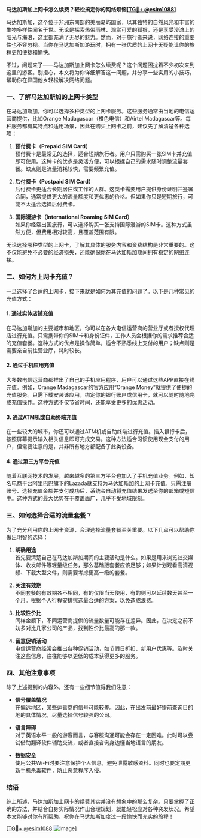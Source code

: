 **马达加斯加上网卡怎么续费？轻松搞定你的网络烦恼[[TG💪+ @esim1088](https://t.me/s/esim1088)]**

马达加斯加，这个位于非洲东南部的美丽岛屿国家，以其独特的自然风光和丰富的生物多样性闻名于世。无论是探索热带雨林、观赏可爱的狐猴，还是享受沙滩上的阳光与海浪，这里都充满了无尽的魅力。然而，对于旅行者来说，网络连接的重要性也不容忽视。当你在马达加斯加游玩时，拥有一张优质的上网卡无疑能让你的旅程更加便捷和愉快。

不过，问题来了——马达加斯加上网卡怎么续费呢？这个问题困扰着不少初次来到这里的游客。别担心，本文将为你详细解答这一问题，并分享一些实用的小技巧，帮助你在异国他乡轻松解决网络问题。

### 一、了解马达加斯加的上网卡类型

在马达加斯加，你可以选择多种类型的上网卡服务。这些服务通常由当地的电信运营商提供，比如Orange Madagascar（橙色电信）和Airtel Madagascar等。每种服务都有其特点和适用场景，因此在购买上网卡之前，建议先了解清楚各种选项：

1. **预付费卡（Prepaid SIM Card）**  
   预付费卡是最常见的选择，适合短期旅行者。用户只需购买一张SIM卡并充值即可使用。这种卡的优点是灵活方便，可以根据自己的需求随时调整流量套餐。缺点则是流量消耗较快，需要频繁充值。

2. **后付费卡（Postpaid SIM Card）**  
   后付费卡更适合长期居住或工作的人群。这类卡需要用户提供身份证明并签署合同，通常提供更大的流量额度和更优惠的价格。但如果你只是短期旅行，可能不太适合选择后付费卡。

3. **国际漫游卡（International Roaming SIM Card）**  
   如果你经常出国旅行，可以选择购买一张支持国际漫游的SIM卡。这种方式虽然方便，但费用相对较高，且覆盖范围有限。

无论选择哪种类型的上网卡，了解其具体的服务内容和资费结构是非常重要的。这不仅能避免不必要的经济损失，还能确保你在马达加斯加期间拥有稳定的网络连接。

### 二、如何为上网卡充值？

一旦选择了合适的上网卡，接下来就是如何为其充值的问题了。以下是几种常见的充值方式：

#### 1. **通过实体店铺充值**
   在马达加斯加的主要城市和地区，你可以在各大电信运营商的营业厅或者授权代理店进行充值。只需携带你的SIM卡和身份证件，工作人员会根据你的需求推荐合适的充值套餐。这种方式的优点是操作简单，适合不熟悉线上支付的用户；缺点则是需要亲自前往营业厅，耗时较长。

#### 2. **通过手机应用充值**
   大多数电信运营商都推出了自己的手机应用程序，用户可以通过这些APP直接在线充值。例如，Orange Madagascar的官方应用“Orange Money”就提供了便捷的充值服务。只需下载安装该应用，绑定你的银行账户或信用卡，就可以随时随地完成充值操作。这种方式不仅节省时间，还能享受更多的优惠活动。

#### 3. **通过ATM机或自助终端充值**
   在一些较大的城市，你还可以通过ATM机或自助终端进行充值。插入银行卡后，按照屏幕提示输入相关信息即可完成交易。这种方法适合习惯使用现金支付的用户，但需要注意的是，并非所有地方都配备了此类设备。

#### 4. **通过第三方平台充值**
   随着互联网技术的发展，越来越多的第三方平台也加入了手机充值业务。例如，知名电商平台阿里巴巴旗下的Lazada就支持为马达加斯加的上网卡充值。只需注册账号、选择充值金额并支付成功后，系统会自动将充值结果发送至你的邮箱或短信中。这种方式的最大优势在于覆盖面广，几乎不受地域限制。

### 三、如何选择合适的流量套餐？

为了充分利用你的上网卡资源，合理选择流量套餐至关重要。以下几点可以帮助你做出明智的选择：

1. **明确用途**  
   首先要清楚自己在马达加斯加期间的主要活动是什么。如果是用来浏览社交媒体、收发邮件等轻量级任务，那么基础版套餐应该足够；如果计划观看高清视频、下载大型文件，则需要考虑更高一级的套餐。

2. **关注有效期**  
   不同套餐的有效期各不相同，有的仅限当天使用，有的则可以延续数天甚至一个月。根据个人行程安排挑选最合适的方案，以免造成浪费。

3. **比较性价比**  
   同样金额下，不同运营商提供的流量数量可能存在差异。因此，在决定之前不妨多对比几家公司的产品，找到性价比最高的那一款。

4. **留意促销活动**  
   电信运营商经常会推出各种促销活动，如节假日折扣、新用户优惠等。及时关注这些信息，往往能够以更低的成本获得更多的服务。

### 四、其他注意事项

除了上述提到的内容外，还有一些细节值得我们注意：

- **信号覆盖情况**  
  在偏远地区，某些运营商的信号可能较差。因此，在出发前最好提前查询目的地的具体情况，尽量选择信号较强的公司。

- **语言障碍**  
  对于英语水平一般的游客而言，与客服沟通可能会存在一定困难。此时可以尝试借助翻译软件辅助交流，或者直接咨询身边懂当地语言的朋友。

- **数据安全**  
  使用公共Wi-Fi时要注意保护个人信息，避免泄露敏感资料。同时也要定期更新手机杀毒软件，防止恶意程序入侵。

### 结语

综上所述，马达加斯加上网卡的续费其实并没有想象中的那么复杂。只要掌握了正确的方法，并结合自身实际情况作出合理规划，就能轻松应对各种突发状况。希望本文能够对你有所帮助，祝你在马达加斯加度过一段愉快而充实的旅程！

[[TG💪+ @esim1088](https://t.me/s/esim1088) ![Image](https://i.postimg.cc/4NQfJmqS/Snipaste-2025-05-13-00-14-12.png)]